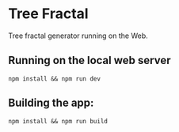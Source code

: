 # Tree Fractal
Tree fractal generator running on the Web. 

## Running on the local web server

``` npm install && npm run dev ```

## Building the app:

``` npm install && npm run build ```
